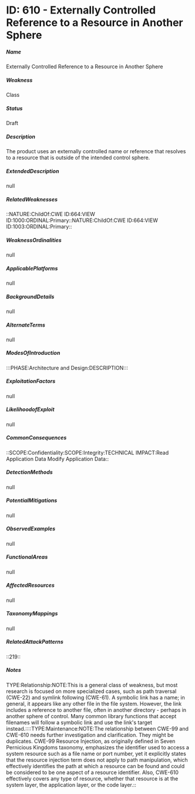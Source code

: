 # ID: 610 - Externally Controlled Reference to a Resource in Another Sphere
<h5>Name</h5>Externally Controlled Reference to a Resource in Another Sphere
<h5>Weakness</h5>Class
<h5>Status</h5>Draft
<h5>Description</h5>The product uses an externally controlled name or reference that resolves to a resource that is outside of the intended control sphere.
<h5>ExtendedDescription</h5>null
<h5>RelatedWeaknesses</h5>::NATURE:ChildOf:CWE ID:664:VIEW ID:1000:ORDINAL:Primary::NATURE:ChildOf:CWE ID:664:VIEW ID:1003:ORDINAL:Primary::
<h5>WeaknessOrdinalities</h5>null
<h5>ApplicablePlatforms</h5>null
<h5>BackgroundDetails</h5>null
<h5>AlternateTerms</h5>null
<h5>ModesOfIntroduction</h5>:::PHASE:Architecture and Design:DESCRIPTION:::
<h5>ExploitationFactors</h5>null
<h5>LikelihoodofExploit</h5>null
<h5>CommonConsequences</h5>::SCOPE:Confidentiality:SCOPE:Integrity:TECHNICAL IMPACT:Read Application Data Modify Application Data::
<h5>DetectionMethods</h5>null
<h5>PotentialMitigations</h5>null
<h5>ObservedExamples</h5>null
<h5>FunctionalAreas</h5>null
<h5>AffectedResources</h5>null
<h5>TaxonomyMappings</h5>null
<h5>RelatedAttackPatterns</h5>::219::
<h5>Notes</h5>TYPE:Relationship:NOTE:This is a general class of weakness, but most research is focused on more specialized cases, such as path traversal (CWE-22) and symlink following (CWE-61). A symbolic link has a name; in general, it appears like any other file in the file system. However, the link includes a reference to another file, often in another directory - perhaps in another sphere of control. Many common library functions that accept filenames will follow a symbolic link and use the link's target instead.::::TYPE:Maintenance:NOTE:The relationship between CWE-99 and CWE-610 needs further investigation and clarification. They might be duplicates. CWE-99 Resource Injection, as originally defined in Seven Pernicious Kingdoms taxonomy, emphasizes the identifier used to access a system resource such as a file name or port number, yet it explicitly states that the resource injection term does not apply to path manipulation, which effectively identifies the path at which a resource can be found and could be considered to be one aspect of a resource identifier. Also, CWE-610 effectively covers any type of resource, whether that resource is at the system layer, the application layer, or the code layer.::

